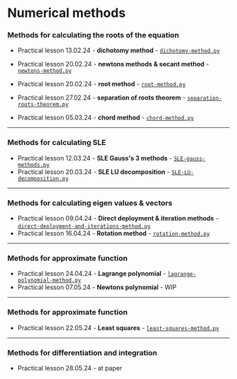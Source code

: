 # Numerical methods

### Methods for calculating the roots of the equation

-  Practical lesson 13.02.24 - **dichotomy method** - [`dichotomy-method.py`](./dichotomy-method.py)

-  Practical lesson 20.02.24 - **newtons methods & secant method** - [`newtons-method.py`](./newtons-method.py)
-  Practical lesson 20.02.24 - **root method** - [`root-method.py`](./root-method.py)

-  Practical lesson 27.02.24 - **separation of roots theorem** - [`separation-roots-theorem.py`](./separation-roots-theorem.py)

-  Practical lesson 05.03.24 - **chord method** - [`chord-method.py`](./chord-method.py)

---

### Methods for calculating SLE

-  Practical lesson 12.03.24 - **SLE Gauss's 3 methods** - [`SLE-gauss-methods.py`](./SLE-gauss-methods.py)
-  Practical lesson 20.03.24 - **SLE LU decomposition** - [`SLE-LU-decomposition.py`](./SLE-LU-decomposition.py)

---

### Methods for calculating eigen values & vectors

-  Practical lesson 09.04.24 - **Direct deployment & iteration methods** - [`direct-deployment-and-iterations-method.py`](./direct-deployment-and-iterations-method.py)
-  Practical lesson 16.04.24 - **Rotation method** - [`rotation-method.py`](./rotation-method.py)

---

### Methods for approximate function

-  Practical lesson 24.04.24 - **Lagrange polynomial** - [`lagrange-polynomial-method.py`](./lagrange-polynomial-method.py)
-  Practical lesson 07.05.24 - **Newtons polynomial** - WIP

---

### Methods for approximate function

-  Practical lesson 22.05.24 - **Least squares** - [`least-squares-method.py`](./least-squares-method.py)

---

### Methods for differentiation and integration

-  Practical lesson 28.05.24 - at paper
